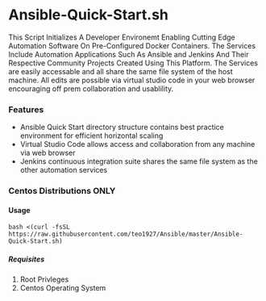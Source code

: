 # Ansible-Quick-Start.sh
This Script Initializes A Developer Environemt Enabling Cutting Edge Automation Software On Pre-Configured Docker Containers. The Services Include Automation Applications Such As Ansible and Jenkins And Their Respective Community Projects Created Using This Platform. The Services are easily accessable and all share the same file system of the host machine. All edits are possible via virtual studio code in your web browser encouraging off prem collaboration and usablility.

### Features
- Ansible Quick Start directory structure contains best practice environment for efficient horizontal scaling
- Virtual Studio Code allows access and collaboration from any machine via web browser
- Jenkins continuous integration suite shares the same file system as the other automation services

### Centos Distributions ONLY

#### Usage
`bash <(curl -fsSL https://raw.githubusercontent.com/teo1927/Ansible/master/Ansible-Quick-Start.sh)`

##### Requisites
1. Root Privleges
2. Centos Operating System
